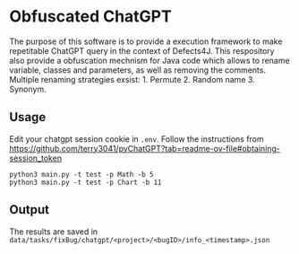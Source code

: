# Obfuscated ChatGPT

The purpose of this software is to provide a execution framework to make repetitable ChatGPT query in the context of Defects4J.
This respository also provide a obfuscation mechnism for Java code which allows to rename variable, classes and parameters, as well as removing the comments.
Multiple renaming strategies exsist: 1. Permute 2. Random name 3. Synonym.

## Usage

Edit your chatgpt session cookie in `.env`. Follow the instructions from https://github.com/terry3041/pyChatGPT?tab=readme-ov-file#obtaining-session_token

```
python3 main.py -t test -p Math -b 5
python3 main.py -t test -p Chart -b 11
```

## Output

The results are saved in `data/tasks/fixBug/chatgpt/<project>/<bugID>/info_<timestamp>.json`